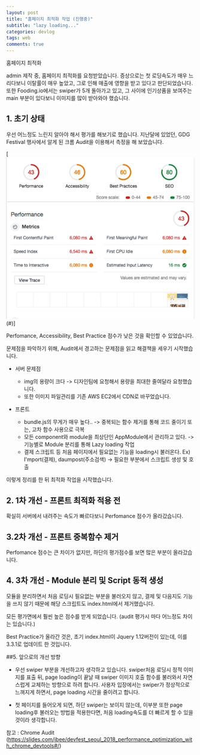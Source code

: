```yaml
---
layout: post
title: "홈페이지 최적화 작업 (진행중)"
subtitle: "lazy loading..."
categories: devlog
tags: web
comments: true
---
```


홈페이지 최적화

admin 제작 중, 홈페이지 최적화를 요청받았습니다.
증상으로는 첫 로딩속도가 매우 느리다보니 이탈률이 매우 높았고, 그로 인해 매출에 영향을 받고 있다고 판단되었습니다.
또한 Fooding.io에서는 swiper가 5개 돌아가고 있고, 그 사이에 인기상품을 보여주는 main 부분이 있다보니 이미지를 많이 받아와야 했습니다.


## 1. 초기 상태


우선 어느정도 느린지 알아야 해서 평가를 해보기로 했습니다.
지난달에 있었던, GDG Festival 행사에서 알게 된 크롬 Audit을 이용해서 측정을 해 보았습니다.

<!-- [![](bluelion2.github.io/assets/img/181208/2018-11-21.png)](#) -->
[![](https://github.com/bluelion2/bluelion2.github.io/blob/master/assets/img/181208/2018-11-21.png)(#)]

Perfomance, Accessibility, Best Practice 점수가 낮은 것을 확인할 수 있었습니다. 

문제점을 파악하기 위해, Audit에서 경고하는 문제점을 읽고 해결책을 세우기 시작했습니다.

 -  서버 문제점
    - img의 용량이 크다 -> 디자인팀에 요청해서 용량을 최대한 줄여달라 요청했습니다.
    - 또한 이미지 파일관리를 기존 AWS EC2에서 CDN로 바꾸었습니다.

 - 프론트 
    - bundle.js의 무게가 매우 높다.. -> 중복되는 함수 제거를 통해 코드 줄이기 또는, 고차 함수 사용으로 극복
    - 모든 component와 module을 최상단인 AppModule에서 관리하고 있다.
        -> 기능별로 Module 분리를 통해 Lazy loading 작업
    - 결제 스크립트 등 처음 페이지에서 필요없는 기능을 loading시 불러온다. 
    Ex) I'mport(결제), daumpost(주소검색)
        -> 필요한 부분에서 스크립트 생성 및 호출



이렇게 정리를 한 뒤 최적화 작업을 시작했습니다.

## 2. 1차 개선 - 프론트 최적화 적용 전
<!-- [![](bluelion2.github.io/assets/img/181208/2018-12-03.png)](#) -->

확실히 서버에서 내려주는 속도가 빠르다보니 Perfomance 점수가 올라갔습니다.

## 3.2차 개선 - 프론트 중복함수 제거
<!-- [![](bluelion2.github.io/assets/img/181208/2018-12-03-2.png)](#) -->

Perfomance 점수는 큰 차이가 없지만, 하단의 평가점수를 보면 많은 부분이 올라갔습니다.


## 4. 3차 개선 - Module 분리 및 Script 동적 생성

<!-- [![](bluelion2.github.io/assets/img/181208/2018-12-07.png)](#) -->

모듈을 분리하면서 처음 로딩시 필요없는 부분을 불러오지 않고, 
결제 및 다음지도 기능을 쓰지 않기 때문에 해당 스크립트도 index.html에서 제거했습니다. 

모든 평가면에서 훨씬 높은 점수를 받게 되었습니다. 
(audit 평가시 마다 어느정도 차이는 있습니다.)

Best Practice가 올라간 것은, 초기 index.html이 Jquery 1.12버전이 있는데, 이를 3.3.1로 업데이트 한 것입니다.


##5. 앞으로의 개선 방향

- 우선 swiper 부분을 개선하고자 생각하고 있습니다. 
swiper처음 로딩시 정적 이미지를 표출 뒤, page loading이 끝날 때 swiper 이미지 호출 함수를 불러와서
자연스럽게 교체하는 방향으로 하려 합니다.
사용자 입장에서는 swiper가 정상적으로 느껴지게 하면서, page loading 시간을 줄이려고 합니다.

- 첫 페이지를 들어오게 되면, 하단 swiper는 보이지 않는데, 이부분 또한 page loading후 불러오는 방법을 적용한다면,
처음 loading속도를 더 빠르게 할 수 있을 것이라 생각합니다.



참고 : Chrome Audit 
(https://slides.com/jbee/devfest_seoul_2018_performance_optimization_with_chrome_devtools#/)